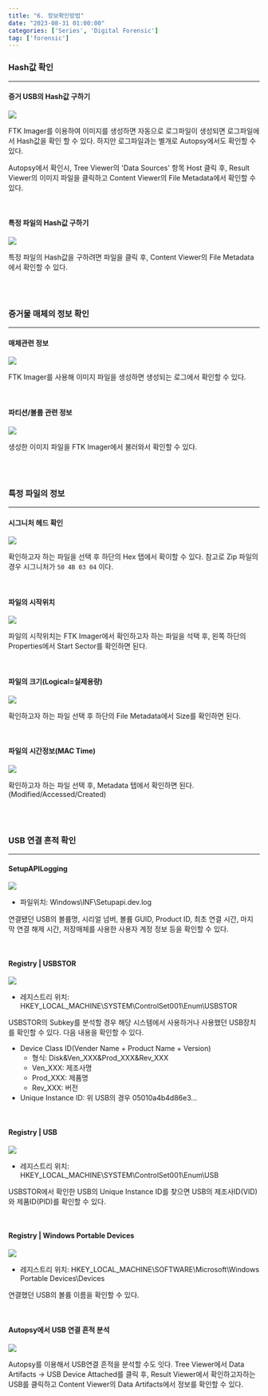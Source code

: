 ```yaml
---
title: "6. 정보확인방법"
date: "2023-08-31 01:00:00"
categories: ['Series', 'Digital Forensic']
tag: ['forensic']
---
```


### **Hash값 확인**
---

#### 증거 USB의 Hash값 구하기

![](/assets/images/2023-08-31-forensic6/2023-08-31-00-19-31.png)

FTK Imager를 이용하여 이미지를 생성하면 자동으로 로그파일이 생성되면 로그파일에서 Hash값을 확인 할 수 있다. 하지만 로그파일과는 별개로 Autopsy에서도 확인할 수 있다.

Autopsy에서 확인시, Tree Viewer의 'Data Sources' 항목 Host 클릭 후, Result Viewer의 이미지 파일을 클릭하고 Content Viewer의 File Metadata에서 확인할 수 있다.

<br>

#### 특정 파일의 Hash값 구하기

![](/assets/images/2023-08-31-forensic6/2023-08-31-00-23-34.png)

특정 파일의 Hash값을 구하려면 파일을 클릭 후, Content Viewer의 File Metadata에서 확인할 수 있다.

<br>
<br>

### **증거물 매체의 정보 확인**
---

#### 매체관련 정보

![](/assets/images/2023-08-31-forensic6/2023-08-31-00-25-52.png)

FTK Imager를 사용해 이미지 파일을 생성하면 생성되는 로그에서 확인할 수 있다.

<br>

#### 파티션/볼륨 관련 정보

![](/assets/images/2023-08-31-forensic6/2023-08-31-00-28-12.png)

생성한 이미지 파일을 FTK Imager에서 불러와서 확인할 수 있다.

<br>
<br>

### **특정 파일의 정보**
---

#### 시그니처 헤드 확인

![](/assets/images/2023-08-31-forensic6/2023-08-31-00-30-36.png)

확인하고자 하는 파일을 선택 후 하단의 Hex 탭에서 확이할 수 있다. 참고로 Zip 파일의 경우 시그니처가 ```50 4B 03 04``` 이다.

<br>

#### 파일의 시작위치

![](/assets/images/2023-08-31-forensic6/2023-08-31-00-34-19.png)

파일의 시작위치는 FTK Imager에서 확인하고자 하는 파일을 석택 후, 왼쪽 하단의 Properties에서 Start Sector를 확인하면 된다.

<br>

#### 파일의 크기(Logical=실제용량)

![](/assets/images/2023-08-31-forensic6/2023-08-31-00-37-14.png)

확인하고자 하는 파일 선택 후 하단의 File Metadata에서 Size를 확인하면 된다.

<br>

#### 파일의 시간정보(MAC Time)

![](/assets/images/2023-08-31-forensic6/2023-08-31-00-39-02.png)

확인하고자 하는 파일 선택 후, Metadata 탭에서 확인하면 된다.(Modified/Accessed/Created)

<br>
<br>

### **USB 연결 흔적 확인**
---

#### SetupAPILogging

![](/assets/images/2023-08-31-forensic6/2023-08-31-00-44-38.png)

* 파일위치: Windows\INF\Setupapi.dev.log

연결됐던 USB의 볼륨명, 시리얼 넘버, 볼륨 GUID, Product ID, 최초 연결 시간, 마지막 연결 해제 시간, 저장매체를 사용한 사용자 계정 정보 등을 확인할 수 있다.


<br>

#### Registry | USBSTOR

![](/assets/images/2023-08-31-forensic6/2023-08-31-00-57-22.png)

* 레지스트리 위치: HKEY_LOCAL_MACHINE\SYSTEM\ControlSet001\Enum\USBSTOR
  
USBSTOR의 Subkey를 분석할 경우 해당 시스템에서 사용하거나 사용했던 USB장치를 확인할 수 있다. 다음 내용을 확인할 수 있다.

* Device Class ID(Vender Name + Product Name + Version)
  - 형식: Disk&Ven_XXX&Prod_XXX&Rev_XXX
  - Ven_XXX: 제조사명
  - Prod_XXX: 제품명 
  - Rev_XXX: 버전
* Unique Instance ID: 위 USB의 경우 05010a4b4d86e3...
  

<br>

#### Registry | USB

![](/assets/images/2023-08-31-forensic6/2023-08-31-01-04-57.png)

* 레지스트리 위치: HKEY_LOCAL_MACHINE\SYSTEM\ControlSet001\Enum\USB

USBSTOR에서 확인한 USB의 Unique Instance ID를 찾으면 USB의 제조사ID(VID)와 제품ID(PID)를 확인할 수 있다.

<br>

#### Registry | Windows Portable Devices

![](/assets/images/2023-08-31-forensic6/2023-08-31-01-08-25.png)

* 레지스트리 위치: HKEY_LOCAL_MACHINE\SOFTWARE\Microsoft\Windows Portable Devices\Devices

연결했던 USB의 볼륨 이름을 확인할 수 있다.

<br>

#### Autopsy에서 USB 연결 흔적 분석

![](/assets/images/2023-08-31-forensic6/2023-08-31-01-10-30.png)

Autopsy를 이용해서 USB연결 흔적을 분석할 수도 잇다. Tree Viewer에서 Data Artifacts -> USB Device Attached를 클릭 후, Result Viewer에서 확인하고자하는 USB를 클릭하고 Content Viewer의 Data Artifacts에서 정보를 확인할 수 있다.

<br>
<br>

